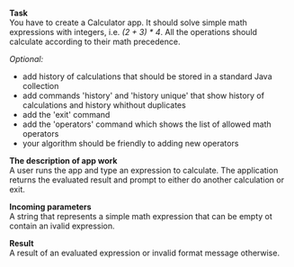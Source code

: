 **Task**  
You have to create a Calculator app. It should solve simple math expressions with integers, i.e.
_(2 + 3) * 4_. All the operations should calculate according to their math precedence.  

_Optional:_  
<ul>
<li>add history of calculations that should be stored in a standard Java collection</li>
<li>add commands 'history' and 'history unique' that show history of calculations and  history whithout duplicates</li>
<li>add the 'exit' command</li>
<li>add the 'operators' command which shows the list of allowed math operators</li>
<li>your algorithm should be friendly to adding new operators</li>
</ul>

**The description of app work**  
A user runs the app and type an expression to calculate. The application returns the evaluated 
result and prompt to either do another calculation or exit. 

**Incoming parameters**  
A string that represents a simple math expression that can be empty ot contain an ivalid expression.

**Result**  
A result of an evaluated expression or invalid format message otherwise.

